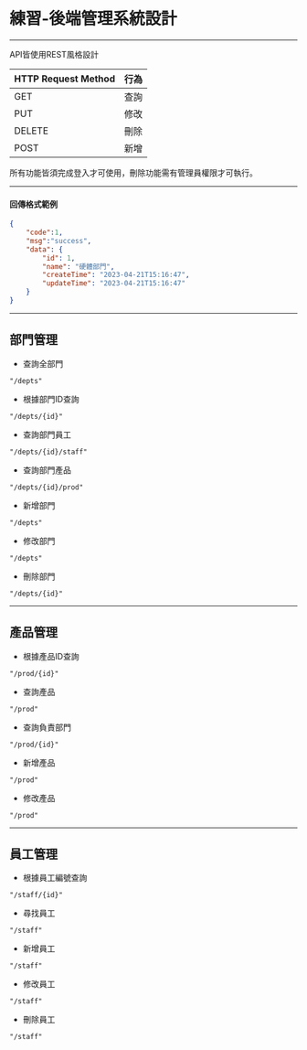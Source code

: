 # 練習-後端管理系統設計
---
API皆使用REST風格設計


| HTTP Request Method | 行為      | 
| -------------       | -------- | 
| GET                 | 查詢     | 
| PUT                 | 修改         |
| DELETE              | 刪除         |
| POST                | 新增         |

所有功能皆須完成登入才可使用，刪除功能需有管理員權限才可執行。


---
#### 回傳格式範例
```json
{   
    "code":1,           
    "msg":"success",    
    "data": {
        "id": 1,
        "name": "硬體部門",
        "createTime": "2023-04-21T15:16:47",
        "updateTime": "2023-04-21T15:16:47"
    }
}
```
---
## 部門管理 

- 查詢全部門
```java!
"/depts"
```
- 根據部門ID查詢
```java!
"/depts/{id}"
```
- 查詢部門員工
```java!
"/depts/{id}/staff"
```
- 查詢部門產品
```java!
"/depts/{id}/prod"
```
- 新增部門
```java!
"/depts"
```
- 修改部門
```java!
"/depts"
```
- 刪除部門
```java!
"/depts/{id}"
```
---
## 產品管理
- 根據產品ID查詢
```java!
"/prod/{id}"
```
- 查詢產品
```java!
"/prod"
```
- 查詢負責部門
```java!
"/prod/{id}"
```
- 新增產品
```java!
"/prod"
```
- 修改產品
```java!
"/prod"
```
---
## 員工管理
- 根據員工編號查詢
```java!
"/staff/{id}"
```
- 尋找員工
```java!
"/staff"
```
- 新增員工
```java!
"/staff"
```
- 修改員工
```java!
"/staff"
```
- 刪除員工
```java!
"/staff"
```

